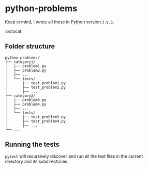 # python-problems

Keep in mind, I wrote all these in Python version `3.9.6`.

:octocat:

## Folder structure

```
python-problems/
├── category1/
│   ├── problem1.py
│   ├── problem2.py
│   ├── ...
│   └── tests/
│       ├── test_problem1.py
│       ├── test_problem2.py
│       ├── ...
├── category2/
│   ├── problem3.py
│   ├── problem4.py
│   ├── ...
│   └── tests/
│       ├── test_problem3.py
│       ├── test_problem4.py
│       ├── ...
└── ...

```

## Running the tests

`pytest` will recursively discover and run all the test files in the current directory and its subdirectories.
